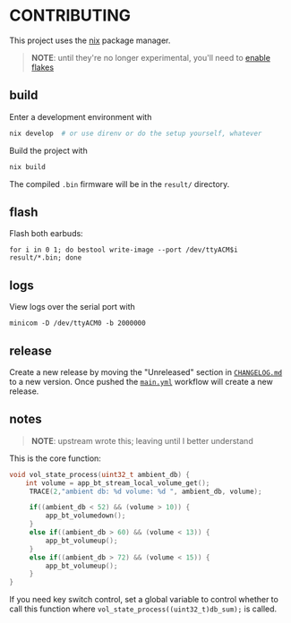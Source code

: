 # CONTRIBUTING

This project uses the [nix](https://nixos.org/download.html) package manager.

> **NOTE**: until they're no longer experimental, you'll need to [enable flakes](https://nixos.wiki/wiki/Flakes#Enable_flakes)

## build

Enter a development environment with

```sh
nix develop  # or use direnv or do the setup yourself, whatever
```

Build the project with

```sh
nix build
```

The compiled `.bin` firmware will be in the `result/` directory.

## flash

Flash both earbuds:

    for i in 0 1; do bestool write-image --port /dev/ttyACM$i result/*.bin; done

## logs

View logs over the serial port with

    minicom -D /dev/ttyACM0 -b 2000000

## release

Create a new release by moving the "Unreleased" section in [`CHANGELOG.md`](./CHANGELOG.md) to a new version.
Once pushed the [`main.yml`](./.github/workflows/main.yml) workflow will create a new release.

## notes

> **NOTE**: upstream wrote this; leaving until I better understand

This is the core function:

```c
void vol_state_process(uint32_t ambient_db) {
    int volume = app_bt_stream_local_volume_get();
     TRACE(2,"ambient db: %d volume: %d ", ambient_db, volume);

     if((ambient_db < 52) && (volume > 10)) {
         app_bt_volumedown();
     }
     else if((ambient_db > 60) && (volume < 13)) {
         app_bt_volumeup();
     }
     else if((ambient_db > 72) && (volume < 15)) {
         app_bt_volumeup();
     }
}
```

If you need key switch control, set a global variable to control whether to call this function where `vol_state_process((uint32_t)db_sum);` is called.
